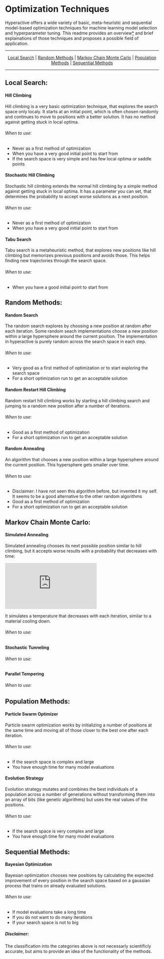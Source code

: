 # Optimization Techniques

Hyperactive offers a wide variety of basic, meta-heuristic and sequential model-based optimization techniques for machine learning model selection and hyperparameter tuning. This readme provides an overview[*](https://github.com/SimonBlanke/Hyperactive/tree/master/hyperactive/optimizers#disclaimer) and brief explainations of those techniques and proposes a possible field of application.



---

<p align="center">
  <a href="https://github.com/SimonBlanke/Hyperactive/tree/master/hyperactive/optimizers#local-search">Local Search</a> |
  <a href="https://github.com/SimonBlanke/Hyperactive/tree/master/hyperactive/optimizers#random-methods">Random Methods</a> |
  <a href="https://github.com/SimonBlanke/Hyperactive/tree/master/hyperactive/optimizers#markov-chain-monte-carlo">Markov Chain Monte Carlo</a> |
  <a href="https://github.com/SimonBlanke/Hyperactive/tree/master/hyperactive/optimizers#population-methods">Population Methods</a> |
  <a href="https://github.com/SimonBlanke/Hyperactive/tree/master/hyperactive/optimizers#sequential-methods">Sequential Methods</a>
</p>

---


## Local Search:

#### Hill Climbing
Hill climbing is a very basic optimization technique, that explores the search space only localy. It starts at an initial point, which is often chosen randomly and continues to move to positions with a better solution. It has no method against getting stuck in local optima.

###### When to use:
- Never as a first method of optimization
- When you have a very good initial point to start from
- If the search space is very simple and has few local optima or saddle points

#### Stochastic Hill Climbing
Stochastic hill climbing extends the normal hill climbing by a simple method against getting stuck in local optima. It has a parameter you can set, that determines the probability to accept worse solutions as a next position.

###### When to use:
- Never as a first method of optimization
- When you have a very good initial point to start from

#### Tabu Search
Tabu search is a metaheuristic method, that explores new positions like hill climbing but memorizes previous positions and avoids those. This helps finding new trajectories through the search space.

###### When to use:
- When you have a good initial point to start from

## Random Methods:

#### Random Search
The random search explores by choosing a new position at random after each iteration. Some random seach implementations choose a new position within a large hypersphere around the current position. The implementation in hyperactive is purely random across the search space in each step.

###### When to use:
- Very good as a first method of optimization or to start exploring the search space
- For a short optimization run to get an acceptable solution

#### Random Restart Hill Climbing
Random restart hill climbing works by starting a hill climbing search and jumping to a random new position after a number of iterations.

###### When to use:
- Good as a first method of optimization
- For a short optimization run to get an acceptable solution

#### Random Annealing
An algorithm that chooses a new position within a large hypersphere around the current position. This hypersphere gets smaller over time.

###### When to use:
- Disclaimer: I have not seen this algorithm before, but invented it my self. It seems to be a good alternative to the other random algorithms
- Good as a first method of optimization
- For a short optimization run to get an acceptable solution

## Markov Chain Monte Carlo:

#### Simulated Annealing
Simulated annealing chooses its next possible position similar to hill climbing, but it accepts worse results with a probability that decreases with time:

![equation](https://latex.codecogs.com/gif.latex?exp%5Cleft%20%28%20-%20%5Cfrac%7Bf%28y%29%20-%20f%28x%29%20%7D%7BT%7D%20%5Cright%20%29)  

It simulates a temperature that decreases with each iteration, similar to a material cooling down.

###### When to use:


#### Stochastic Tunneling

###### When to use:


#### Parallel Tempering

###### When to use:


## Population Methods:

#### Particle Swarm Optimizer
Particle swarm optimization works by initializing a number of positions at the same time and moving all of those closer to the best one after each iteration. 

###### When to use:
- If the search space is complex and large
- You have enough time for many model evaluations

#### Evolution Strategy
Evolution strategy mutates and combines the best individuals of a population across a number of generations without transforming them into an array of bits (like genetic algorithms) but uses the real values of the positions. 

###### When to use:
- If the search space is very complex and large
- You have enough time for many model evaluations

## Sequential Methods:

#### Bayesian Optimization
Bayesian optimization chooses new positions by calculating the expected improvement of every position in the search space based on a gaussian process that trains on already evaluated solutions.

###### When to use:
- If model evaluations take a long time
- If you do not want to do many iterations
- If your search space is not to big



##### Disclaimer:
The classification into the categories above is not necessarly scientificly accurate, but aims to provide an idea of the functionality of the methods.

